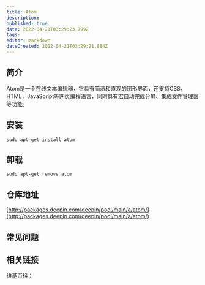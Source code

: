 ```yaml
---
title: Atom
description: 
published: true
date: 2022-04-21T03:29:23.799Z
tags: 
editor: markdown
dateCreated: 2022-04-21T03:29:21.884Z
---
```


## 简介

Atom是一个在线文本编辑器，它具有简洁和直观的图形界面，还支持CSS，HTML，JavaScript等网页编程语言，同时具有宏自动完成分屏、集成文件管理器等功能。

## 安装

`sudo apt-get install atom`

## 卸载

`sudo apt-get remove atom`

## 仓库地址

[http://packages.deepin.com/deepin/pool/main/a/atom/](http://packages.deepin.com/deepin/pool/main/a/atom/)


## 常见问题


## 相关链接

维基百科：